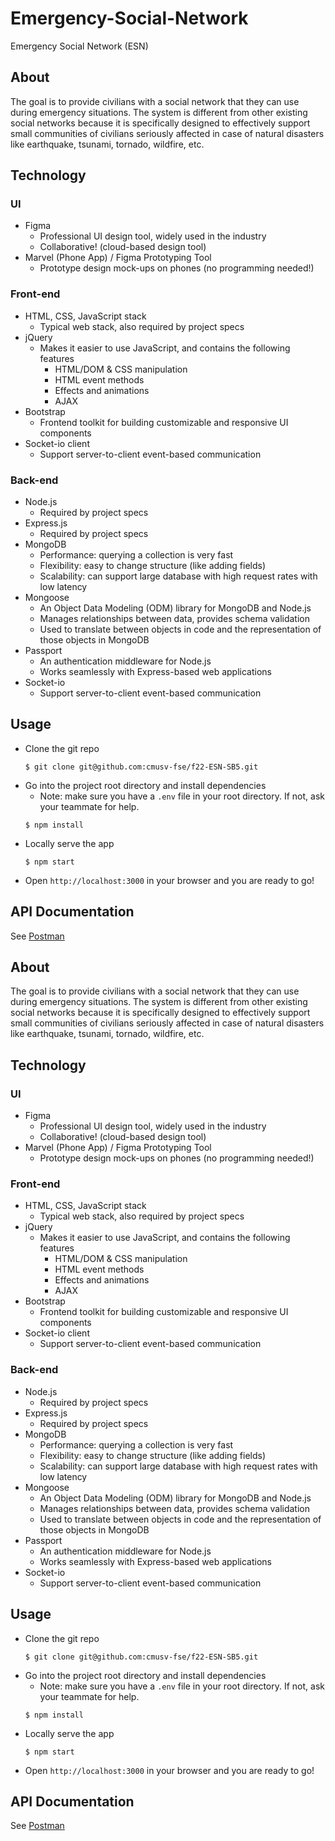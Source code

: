 # Emergency-Social-Network


Emergency Social Network (ESN)

## About

The goal is to provide civilians with a social network that they can use during emergency situations. The system is different from other existing social networks because it is specifically designed to effectively support small communities of civilians seriously affected in case of natural disasters like earthquake, tsunami, tornado, wildfire, etc.


## Technology

### UI
- Figma
  - Professional UI design tool, widely used in the industry
  - Collaborative! (cloud-based design tool)
- Marvel (Phone App) / Figma Prototyping Tool
  - Prototype design mock-ups on phones (no programming needed!)


### Front-end
- HTML, CSS, JavaScript stack
  - Typical web stack, also required by project specs
- jQuery
  - Makes it easier to use JavaScript, and contains the following features
    - HTML/DOM & CSS manipulation
    - HTML event methods
    - Effects and animations
    - AJAX
- Bootstrap
  - Frontend toolkit for building customizable and responsive UI components
- Socket-io client
  - Support server-to-client event-based communication

### Back-end
- Node.js
  - Required by project specs
- Express.js
  - Required by project specs
- MongoDB
  - Performance: querying a collection is very fast
  - Flexibility: easy to change structure (like adding fields)
  - Scalability: can support large database with high request rates with low latency
- Mongoose
  - An Object Data Modeling (ODM) library for MongoDB and Node.js 
  - Manages relationships between data, provides schema validation
  - Used to translate between objects in code and the representation of those objects in MongoDB
- Passport
  - An authentication middleware for Node.js
  - Works seamlessly with Express-based web applications
- Socket-io
  - Support server-to-client event-based communication

## Usage

- Clone the git repo
  ```
  $ git clone git@github.com:cmusv-fse/f22-ESN-SB5.git
  ```
- Go into the project root directory and install dependencies
  - Note: make sure you have a `.env` file in your root directory. If not, ask your teammate for help.
  ```
  $ npm install
  ```
- Locally serve the app
  ```
  $ npm start
  ```
- Open `http://localhost:3000` in your browser and you are ready to go!

  
## API Documentation 

See [Postman](https://documenter.getpostman.com/view/23631377/2s83tFGWY1)


## About

The goal is to provide civilians with a social network that they can use during emergency situations. The system is different from other existing social networks because it is specifically designed to effectively support small communities of civilians seriously affected in case of natural disasters like earthquake, tsunami, tornado, wildfire, etc.


## Technology

### UI
- Figma
  - Professional UI design tool, widely used in the industry
  - Collaborative! (cloud-based design tool)
- Marvel (Phone App) / Figma Prototyping Tool
  - Prototype design mock-ups on phones (no programming needed!)


### Front-end
- HTML, CSS, JavaScript stack
  - Typical web stack, also required by project specs
- jQuery
  - Makes it easier to use JavaScript, and contains the following features
    - HTML/DOM & CSS manipulation
    - HTML event methods
    - Effects and animations
    - AJAX
- Bootstrap
  - Frontend toolkit for building customizable and responsive UI components
- Socket-io client
  - Support server-to-client event-based communication

### Back-end
- Node.js
  - Required by project specs
- Express.js
  - Required by project specs
- MongoDB
  - Performance: querying a collection is very fast
  - Flexibility: easy to change structure (like adding fields)
  - Scalability: can support large database with high request rates with low latency
- Mongoose
  - An Object Data Modeling (ODM) library for MongoDB and Node.js 
  - Manages relationships between data, provides schema validation
  - Used to translate between objects in code and the representation of those objects in MongoDB
- Passport
  - An authentication middleware for Node.js
  - Works seamlessly with Express-based web applications
- Socket-io
  - Support server-to-client event-based communication

## Usage

- Clone the git repo
  ```
  $ git clone git@github.com:cmusv-fse/f22-ESN-SB5.git
  ```
- Go into the project root directory and install dependencies
  - Note: make sure you have a `.env` file in your root directory. If not, ask your teammate for help.
  ```
  $ npm install
  ```
- Locally serve the app
  ```
  $ npm start
  ```
- Open `http://localhost:3000` in your browser and you are ready to go!

  
## API Documentation 

See [Postman](https://documenter.getpostman.com/view/23631377/2s83tFGWY1)

